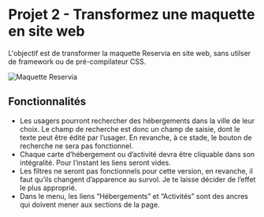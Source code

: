 # Projet 2 - Transformez une maquette en site web
L'objectif est  de transformer la maquette Reservia en site web, sans utilser de framework ou de pré-compilateur CSS.

![Maquette Reservia](https://user.oc-static.com/upload/2020/08/24/1598262857804_Maquette%20reservia-min.png)

## Fonctionnalités
- Les usagers pourront rechercher des hébergements dans la ville de leur choix. Le champ de recherche est donc un champ de saisie, dont le texte peut être édité par l’usager. En revanche, à ce stade, le bouton de recherche ne sera pas fonctionnel.
- Chaque carte d’hébergement ou d’activité devra être cliquable dans son intégralité. Pour l’instant les liens seront vides.
- Les filtres ne seront pas fonctionnels pour cette version, en revanche, il faut qu’ils changent d’apparence au survol. Je te laisse décider de l’effet le plus approprié.
- Dans le menu, les liens “Hébergements” et “Activités” sont des ancres qui doivent mener aux sections de la page.


